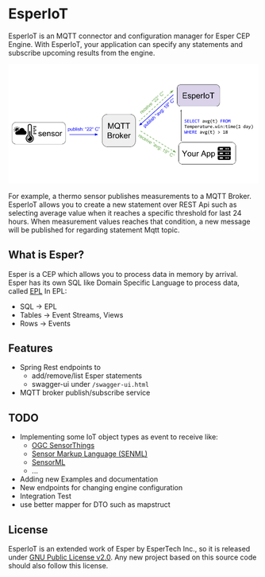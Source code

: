 # EsperIoT

EsperIoT is an MQTT connector and configuration manager for Esper CEP Engine.
With EsperIoT, your application can specify any statements and subscribe upcoming results from the engine.

![screen shot](docs/img/example.png)

For example, a thermo sensor publishes measurements to a MQTT Broker.
EsperIoT allows you to create a new statement over REST Api such as 
selecting average value when it reaches a specific threshold for last 24 hours.
When measurement values reaches that condition, 
a new message will be published for regarding statement Mqtt topic.


## What is Esper?

Esper is a CEP which allows you to process data in memory by arrival. 
Esper has its own SQL like Domain Specific Language to process data, called 
[EPL](http://www.espertech.com/esper/release-6.0.1/esper-reference/html/epl_clauses.html)
In EPL:

* SQL → EPL
* Tables → Event Streams, Views
* Rows → Events

## Features

* Spring Rest endpoints to
  * add/remove/list Esper statements
  * swagger-ui under `/swagger-ui.html`
* MQTT broker publish/subscribe service

## TODO

* Implementing some IoT object types as event to receive like:
  * [OGC SensorThings](http://docs.opengeospatial.org/is/15-078r6/15-078r6.html)
  * [Sensor Markup Language (SENML)](https://tools.ietf.org/html/draft-jennings-senml-10)
  * [SensorML](http://www.opengeospatial.org/standards/sensorml)
  * ...
* Adding new Examples and documentation
* New endpoints for changing engine configuration
* Integration Test
* use better mapper for DTO such as mapstruct

## License

EsperIoT is an extended work of Esper by EsperTech Inc., so it is released under [GNU Public License v2.0](LICENSE). 
Any new project based on this source code should also follow this license.
